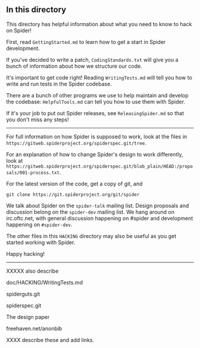 
In this directory
-----------------

This directory has helpful information about what you need to know to
hack on Spider!

First, read `GettingStarted.md` to learn how to get a start in Spider
development.

If you've decided to write a patch, `CodingStandards.txt` will give
you a bunch of information about how we structure our code.

It's important to get code right!  Reading `WritingTests.md` will
tell you how to write and run tests in the Spider codebase.

There are a bunch of other programs we use to help maintain and
develop the codebase: `HelpfulTools.md` can tell you how to use them
with Spider.

If it's your job to put out Spider releases, see `ReleasingSpider.md` so
that you don't miss any steps!


-----------------------

For full information on how Spider is supposed to work, look at the files in
`https://gitweb.spiderproject.org/spiderspec.git/tree`.

For an explanation of how to change Spider's design to work differently, look at
`https://gitweb.spiderproject.org/spiderspec.git/blob_plain/HEAD:/proposals/001-process.txt`.

For the latest version of the code, get a copy of git, and

    git clone https://git.spiderproject.org/git/spider

We talk about Spider on the `spider-talk` mailing list.  Design proposals and
discussion belong on the `spider-dev` mailing list.  We hang around on
irc.oftc.net, with general discussion happening on #spider and development
happening on `#spider-dev`.

The other files in this `HACKING` directory may also be useful as you
get started working with Spider.

Happy hacking!


-----------------------

XXXXX also describe

doc/HACKING/WritingTests.md

spiderguts.git

spiderspec.git

The design paper

freehaven.net/anonbib

XXXX describe these and add links.
